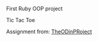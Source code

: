 First Ruby OOP project

Tic Tac Toe

Assignment from: <a href="https://www.theodinproject.com/lessons/oop" target="_blank">TheODinPRoject</a>